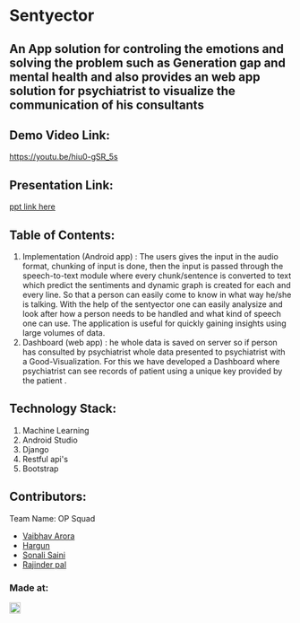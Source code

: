 # Sentyector
## An App solution for controling the emotions and solving the problem such as Generation gap and mental health and also provides an web app solution for psychiatrist to visualize the communication of his consultants  

## Demo Video Link:
  <a href="https://youtu.be/hiu0-gSR_5s">https://youtu.be/hiu0-gSR_5s</a>
  
## Presentation Link:
  <a href="https://drive.google.com/file/d/1FiphOgY9YL3YoAqV7gapSNdQx4B5y2mS/view?usp=sharing"> ppt link here </a>
  
  
## Table of Contents: 
 1) Implementation (Android app) : The users gives the input in the audio format, chunking of input is done, then the input is passed through the speech-to-text module where every chunk/sentence is converted to text which predict the sentiments and dynamic graph is created for each and every line. So that a person can easily come to know in what way he/she is talking. With the help of the sentyector one can easily analysize and look after how a person needs to be handled and what kind of speech one can use. The application is useful for quickly gaining insights using large volumes of data.   
 2) Dashboard (web app) : he whole data is saved on server so if person has consulted by psychiatrist whole data presented to psychiatrist with a Good-Visualization. For this we have developed a Dashboard where psychiatrist can see records of patient using a unique key provided by the patient .

## Technology Stack:
  1) Machine Learning
  2) Android Studio
  3) Django
  4) Restful api's
  5) Bootstrap
  

## Contributors:

Team Name: OP Squad

* [Vaibhav Arora](https://github.com/vaibhavarora102)
* [Hargun](https://github.com/hkaur008)
* [Sonali Saini](https://github.com/sonali681)
* [Rajinder pal](https://github.com/sairish2001)


### Made at:
<a href="https://hack36.com"> <img src="http://bit.ly/BuiltAtHack36" height=20px> </a>

